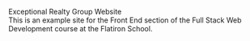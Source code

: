 Exceptional Realty Group Website
<br>
This is an example site for the Front End section of the Full Stack Web Development course at the Flatiron School.
